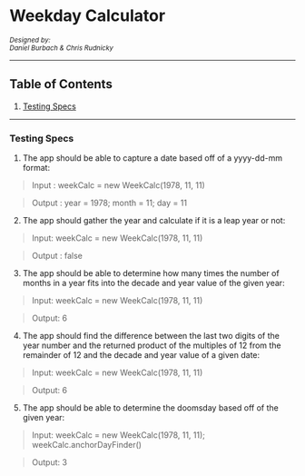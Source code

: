 # Weekday Calculator
<sup>_Designed by:    
Daniel Burbach & Chris Rudnicky_</sup>

---
## Table of Contents
1. [Testing Specs]("#testing-specs")


---
### Testing Specs

1. The app should be able to capture a date based off of a yyyy-dd-mm format:
  > Input : weekCalc = new WeekCalc(1978, 11, 11)

  > Output : year = 1978; month = 11; day = 11

2. The app should gather the year and calculate if it is a leap year or not:
  > Input: weekCalc = new WeekCalc(1978, 11, 11)

  > Output : false

3. The app should be able to determine how many times the number of months in a year fits into the decade and year value of the given year:
  > Input: weekCalc = new WeekCalc(1978, 11, 11)

  > Output: 6

4. The app should find the difference between the last two digits of the year number and the returned product of the multiples of 12 from the remainder of 12 and the decade and year value of a given date:

  > Input: weekCalc = new WeekCalc(1978, 11, 11)

  > Output: 6

5. The app should be able to determine the doomsday based off of the given year:

  >Input: weekCalc = new WeekCalc(1978, 11, 11);  weekCalc.anchorDayFinder()

  >Output: 3
